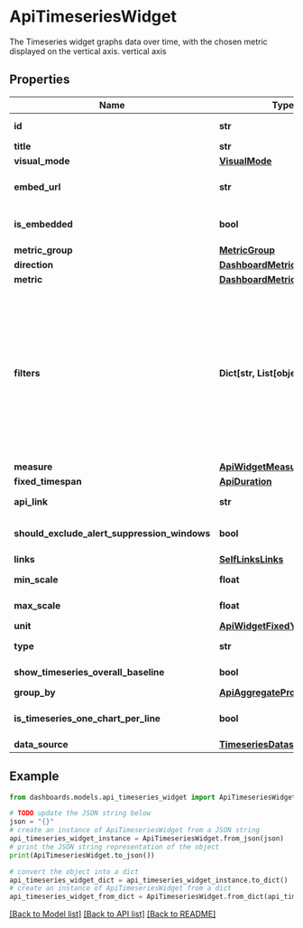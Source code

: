 # ApiTimeseriesWidget

The Timeseries widget graphs data over time, with the chosen metric displayed on the vertical axis. vertical axis

## Properties

Name | Type | Description | Notes
------------ | ------------- | ------------- | -------------
**id** | **str** | Identifier of the widget. | [optional] [readonly] 
**title** | **str** | Title of the widget | [optional] 
**visual_mode** | [**VisualMode**](VisualMode.md) |  | [optional] 
**embed_url** | **str** | When &#x60;isEmbedded&#x60; is set to &#x60;true&#x60;, an &#x60;embedUrl&#x60; is provided. | [optional] [readonly] 
**is_embedded** | **bool** | Set to &#x60;true&#x60; if widget is marked as embedded; otherwise, set to &#x60;false&#x60;. | [optional] 
**metric_group** | [**MetricGroup**](MetricGroup.md) |  | [optional] 
**direction** | [**DashboardMetricDirection**](DashboardMetricDirection.md) |  | [optional] 
**metric** | [**DashboardMetric**](DashboardMetric.md) |  | [optional] 
**filters** | **Dict[str, List[object]]** | (Optional) Specifies the filters applied to the widget. When present, the &#x60;filters&#x60; property displays. Each filter object has two properties: &#x60;filterProperty&#x60; and &#x60;filterValue&#x60;. The &#x60;filterProperty&#x60; can be values like &#x60;AGENT&#x60;, &#x60;ENDPOINT_MACHINE_ID&#x60;, &#x60;TEST&#x60;, &#x60;MONITOR&#x60;, etc.  The &#x60;filterValue&#x60; represents an identifier array of the selected property. | [optional] 
**measure** | [**ApiWidgetMeasure**](ApiWidgetMeasure.md) |  | [optional] 
**fixed_timespan** | [**ApiDuration**](ApiDuration.md) |  | [optional] 
**api_link** | **str** |  | [optional] [readonly] 
**should_exclude_alert_suppression_windows** | **bool** | Excludes alert suppression window data if set to &#x60;true&#x60;. | [optional] 
**links** | [**SelfLinksLinks**](SelfLinksLinks.md) |  | [optional] 
**min_scale** | **float** | Minimum scale configured in the widget. | [optional] 
**max_scale** | **float** | Maximum scale configured in the widget. | [optional] 
**unit** | [**ApiWidgetFixedYScalePrefix**](ApiWidgetFixedYScalePrefix.md) |  | [optional] 
**type** | **str** | Time Series: Line widget type. | 
**show_timeseries_overall_baseline** | **bool** | Displays the overall baseline if set to &#x60;true&#x60;. | [optional] 
**group_by** | [**ApiAggregateProperty**](ApiAggregateProperty.md) |  | [optional] 
**is_timeseries_one_chart_per_line** | **bool** | Displays a separate chart for each line if set to &#x60;true&#x60;. | [optional] 
**data_source** | [**TimeseriesDatasource**](TimeseriesDatasource.md) |  | [optional] 

## Example

```python
from dashboards.models.api_timeseries_widget import ApiTimeseriesWidget

# TODO update the JSON string below
json = "{}"
# create an instance of ApiTimeseriesWidget from a JSON string
api_timeseries_widget_instance = ApiTimeseriesWidget.from_json(json)
# print the JSON string representation of the object
print(ApiTimeseriesWidget.to_json())

# convert the object into a dict
api_timeseries_widget_dict = api_timeseries_widget_instance.to_dict()
# create an instance of ApiTimeseriesWidget from a dict
api_timeseries_widget_from_dict = ApiTimeseriesWidget.from_dict(api_timeseries_widget_dict)
```
[[Back to Model list]](../README.md#documentation-for-models) [[Back to API list]](../README.md#documentation-for-api-endpoints) [[Back to README]](../README.md)


